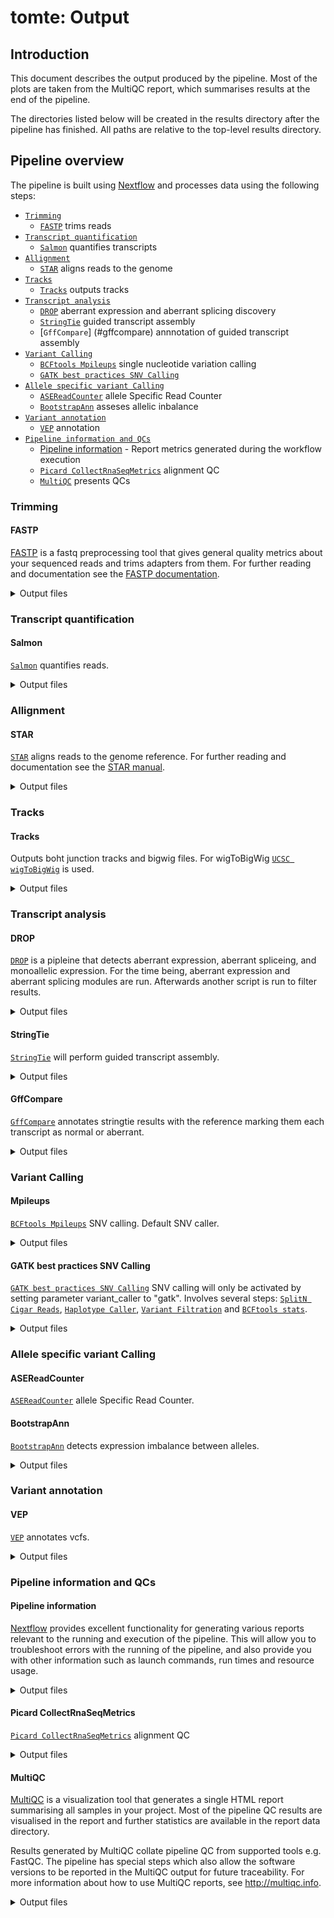 # tomte: Output

## Introduction

This document describes the output produced by the pipeline. Most of the plots are taken from the MultiQC report, which summarises results at the end of the pipeline.

The directories listed below will be created in the results directory after the pipeline has finished. All paths are relative to the top-level results directory.

## Pipeline overview

The pipeline is built using [Nextflow](https://www.nextflow.io/) and processes data using the following steps:

- [`Trimming`](#trimming)
  - [`FASTP`](#fastp) trims reads
- [`Transcript quantification`](#transcript-quantification)
  - [`Salmon`](#salmon) quantifies transcripts
- [`Allignment`](#allignment)
  - [`STAR`](#star) aligns reads to the genome
- [`Tracks`](#tracks)
  - [`Tracks`](#tracks-1) outputs tracks
- [`Transcript analysis`](#transcript-analysis)
  - [`DROP`](#drop) aberrant expression and aberrant splicing discovery
  - [`StringTie`](#stringtie) guided transcript assembly
  - [`GffCompare`] (#gffcompare) annnotation of guided transcript assembly
- [`Variant Calling`](#variant-calling)
  - [`BCFtools Mpileups`](#mpileups) single nucleotide variation calling
  - [`GATK best practices SNV Calling`](#gatk-best-practices-snv-calling)
- [`Allele specific variant Calling`](#allele-specific-variant-calling)
  - [`ASEReadCounter`](#asereadcounter) allele Specific Read Counter
  - [`BootstrapAnn`](#bootstrapann) asseses allelic inbalance
- [`Variant annotation`](#variant-annotation)
  - [`VEP`](#vep) annotation
- [`Pipeline information and QCs`](#pipeline-information-and-qcs)
  - [Pipeline information](#pipeline-information) - Report metrics generated during the workflow execution
  - [`Picard CollectRnaSeqMetrics`](#picard-collectrnaseqmetrics) alignment QC
  - [`MultiQC`](#multiqc) presents QCs

### Trimming

#### FASTP

[FASTP](https://github.com/OpenGene/fastp) is a fastq preprocessing tool that gives general quality metrics about your sequenced reads and trims adapters from them. For further reading and documentation see the [FASTP documentation](https://github.com/OpenGene/fastp).

<details markdown="1">
<summary>Output files</summary>

- `trimming/`
  - `*.fastp.html`: a report consisting on a standalone HTML file that can be viewed in your web browser.
  - `*.fastp.log`: run log.
  - `*.fastp.json`: a report containing the same information as the html as a json file.
  - `*.fastp.fastq.gz`: gzip compressed trimmed reads.

</details>

### Transcript quantification

#### Salmon

[`Salmon`](https://salmon.readthedocs.io/en/latest/) quantifies reads.

<details markdown="1">
<summary>Output files</summary>

- `alignment/sample`
  - `quant.sf`: quantification file.
  - `quant.genes.sf`: quantification file per gene.
  - `logs/salmon_quant.log`: log file.
  - `cmd_info.json`: main command line parameters with which Salmon was run.

</details>

### Allignment

#### STAR

[`STAR`](https://github.com/alexdobin/STAR) aligns reads to the genome reference. For further reading and documentation see the [STAR manual](https://physiology.med.cornell.edu/faculty/skrabanek/lab/angsd/lecture_notes/STARmanual.pdf).

<details markdown="1">
<summary>Output files</summary>

- `alignment/`
  - `*.SJ.out.tab`: the high confidence collapssed junctions.
  - `*.ReadsPerGene.out.tab`: read count per gene.
  - `*.Log.progress.out`: run progress statistics report updated every minute.
  - `*.Log.out`: log file containing run details.
  - `*.Log.final.out`: a summary of the mapping statistics. It is calculated indivisually per read and then averaged.
  - `*.Aligned.out.bam`: Aligned reads.

</details>

### Tracks

#### Tracks

Outputs boht junction tracks and bigwig files. For wigToBigWig [`UCSC wigToBigWig`](https://genome.ucsc.edu/goldenPath/help/bigWig.html) is used.

<details markdown="1">
<summary>Output files</summary>

- `ucsc/`
  - `*.bw`: track in bigwig format.
  - `*_junction.bed`: junction bed.
  - `*_bed.gz`: bed file with sample data.
  - `*_bed.gz.tbi`: index for bed file with sample data.

</details>

### Transcript analysis

#### DROP

[`DROP`](https://github.com/gagneurlab/drop/) is a pipleine that detects aberrant expression, aberrant spliceing, and monoallelic expression. For the time being, aberrant expression and aberrant splicing modules are run. Afterwards another script is run to filter results.

<details markdown="1">
<summary>Output files</summary>

- `analyse_transcripts/drop`
  - `OUTRIDER_provided_samples_top_hits.tsv`: provides at least the top 20 most significant events reported by OUTRIDER in each sample.
  - `OUTRIDER_provided_samples_top_hits_filtered.tsv`: filters OUTRIDER_provided_samples_top_hits according to genes provided by gene_panel_clinical_filter.
  - `FRASER_provided_samples_top_hits.tsv`: provides the aberrant spliced events reported by FRASER.
  - `FRASER_provided_samples_top_hits_filtered.tsv`: filters FRASER_provided_samples_top_hits according to genes provided by gene_panel_clinical_filter.

</details>

#### StringTie

[`StringTie`](https://ccb.jhu.edu/software/stringtie/) will perform guided transcript assembly.

<details markdown="1">
<summary>Output files</summary>

- `analyse_transcripts`
  - `*.coverage.gtf`: coverage on the sample.
  - `*.gene.abundance.txt`: gene abundance on the sample.
  - `*.transcripts.gtf`: transcripts assembled on the sample

</details>

#### GffCompare

[`GffCompare`](https://github.com/gpertea/gffcompare) annotates stringtie results with the reference marking them each transcript as normal or aberrant.

<details markdown="1">
<summary>Output files</summary>

- `analyse_transcripts`
  - `*.stats`: data summary and accuracy estimation.
  - `*.annotated.gtf`: annotated gtf file.
  - `*.tracking`: transcripts assembled on the sample
  - `*.transcripts.gtf.refmap`: list for each reference transcript what query transcript partially or fully matches it.
  - `*.transcripts.gtf.tmap`: list the most similar reference trnascript to each query transcript.

</details>

### Variant Calling

#### Mpileups

[`BCFtools Mpileups`](https://samtools.github.io/bcftools/bcftools.html#mpileup) SNV calling. Default SNV caller.

<details markdown="1">
<summary>Output files</summary>

- `call variants`
  - `*.vcf.gz`: file in vcf format containing variants found in the patient.
  - `*.vcf.gz.tbi`: index for .vcf.gz file.
  - `*.bcftools_stats.txt`: stats on non-reference allele frequency, depth distribution, stats by quality and per-sample counts, singleton stats, etc.

</details>

#### GATK best practices SNV Calling

[`GATK best practices SNV Calling`](https://gatk.broadinstitute.org/hc/en-us/articles/360035531192-RNAseq-short-variant-discovery-SNPs-Indels-) SNV calling will only be activated by setting parameter variant_caller
to "gatk". Involves several steps: [`SplitN Cigar Reads`](https://gatk.broadinstitute.org/hc/en-us/articles/360036858811-SplitNCigarReads), [`Haplotype Caller`](https://gatk.broadinstitute.org/hc/en-us/articles/360037225632-HaplotypeCaller), [`Variant Filtration`](https://gatk.broadinstitute.org/hc/en-us/articles/360037434691-VariantFiltration) and [`BCFtools stats`](https://samtools.github.io/bcftools/bcftools.html#stats).

<details markdown="1">
<summary>Output files</summary>

- `call variants`
  - `*.vcf.gz`: file in vcf format containing variants found in the patient.
  - `*.vcf.gz.tbi`: index for .vcf.gz file.
  - `*.bcftools_stats.txt`: stats on non-reference allele frequency, depth distribution, stats by quality and per-sample counts, singleton stats, etc.

</details>

### Allele specific variant Calling

#### ASEReadCounter

[`ASEReadCounter`](https://gatk.broadinstitute.org/hc/en-us/articles/360037428291-ASEReadCounter) allele Specific Read Counter.

#### BootstrapAnn

[`BootstrapAnn`](https://github.com/J35P312/BootstrapAnn#bootstrapann) detects expression imbalance between alleles.

<details markdown="1">
<summary>Output files</summary>

- `bootstrapann`
  - `*ase.vcf`: annotated vcf where allelic imbalance is marked

</details>

### Variant annotation

#### VEP

[`VEP`](https://github.com/Ensembl/ensembl-vep) annotates vcfs.

<details markdown="1">
<summary>Output files</summary>

- `annotate_vep`
  - `*ase_vep.vcf.gz`: annotated vcf
  - `*ase_vep.vcf.gz.tbi`: index for annotated vcf

</details>

### Pipeline information and QCs

#### Pipeline information

[Nextflow](https://www.nextflow.io/docs/latest/tracing.html) provides excellent functionality for generating various reports relevant to the running and execution of the pipeline. This will allow you to troubleshoot errors with the running of the pipeline, and also provide you with other information such as launch commands, run times and resource usage.

<details markdown="1">
<summary>Output files</summary>

- `pipeline_info/`
  - Reports generated by Nextflow: `execution_report.html`, `execution_timeline.html`, `execution_trace.txt` and `pipeline_dag.dot`/`pipeline_dag.svg`.
  - Reports generated by the pipeline: `pipeline_report.html`, `pipeline_report.txt` and `software_versions.yml`. The `pipeline_report*` files will only be present if the `--email` / `--email_on_fail` parameter's are used when running the pipeline.
  - Reformatted samplesheet files used as input to the pipeline: `samplesheet.valid.csv`.
  - Parameters used by the pipeline run: `params.json`.

</details>

#### Picard CollectRnaSeqMetrics

[`Picard CollectRnaSeqMetrics`](https://broadinstitute.github.io/picard/) alignment QC

<details markdown="1">
<summary>Output files</summary>

- `bam_qc/`
  - `*rna_metrics`: metrics describing the distribution of the bases within the transcripts.

</details>

#### MultiQC

[MultiQC](http://multiqc.info) is a visualization tool that generates a single HTML report summarising all samples in your project. Most of the pipeline QC results are visualised in the report and further statistics are available in the report data directory.

Results generated by MultiQC collate pipeline QC from supported tools e.g. FastQC. The pipeline has special steps which also allow the software versions to be reported in the MultiQC output for future traceability. For more information about how to use MultiQC reports, see <http://multiqc.info>.

<details markdown="1">
<summary>Output files</summary>

- `multiqc/`
  - `multiqc_report.html`: a standalone HTML file that can be viewed in your web browser.
  - `multiqc_data/`: directory containing parsed statistics from the different tools used in the pipeline.
  - `multiqc_plots/`: directory containing static images from the report in various formats.

</details>
